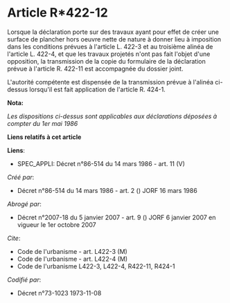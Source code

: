 # Article R*422-12

Lorsque la déclaration porte sur des travaux ayant pour effet de créer une surface de plancher hors oeuvre nette de nature à
donner lieu à imposition dans les conditions prévues à l'article L. 422-3 et au troisième alinéa de l'article L. 422-4, et
que les travaux projetés n'ont pas fait l'objet d'une opposition, la transmission de la copie du formulaire de la déclaration
prévue à l'article R. 422-11 est accompagnée du dossier joint.

L'autorité compétente est dispensée de la transmission prévue à l'alinéa ci-dessus lorsqu'il est fait application de
l'article R. 424-1.

**Nota:**

*Les dispositions ci-dessus sont applicables aux déclarations déposées à compter du 1er mai 1986*

**Liens relatifs à cet article**

**Liens**:

  - SPEC_APPLI: Décret n°86-514 du 14 mars 1986 - art. 11 (V)

_Créé par_:

  - Décret n°86-514 du 14 mars 1986 - art. 2 () JORF 16 mars 1986

_Abrogé par_:

  - Décret n°2007-18 du 5 janvier 2007 - art. 9 () JORF 6 janvier 2007 en vigueur le 1er octobre 2007

_Cite_:

  - Code de l'urbanisme - art. L422-3 (M)
  - Code de l'urbanisme - art. L422-4 (M)
  - Code de l'urbanisme L422-3, L422-4, R422-11, R424-1

_Codifié par_:

  - Décret n°73-1023 1973-11-08

